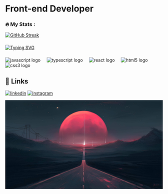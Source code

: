 <h1 align="left">Front-end Developer</h1>

<h3 align="left">🔥   My Stats :</h3>

<div align="left">
  <a href="https://git.io/streak-stats"><img src="https://streak-stats.demolab.com?user=jonasmouradev&hide_border=true&exclude_days=Sun%2CSat&hide_longest_streak=true" alt="GitHub Streak" /></a>
</div>

###

<a href="https://git.io/typing-svg"><img src="https://readme-typing-svg.demolab.com?font=Fira+Code&pause=1000&random=true&width=435&lines=React.js;TypeScript;Zustand;JavaScript;React+Testing+Library" alt="Typing SVG" /></a>

###

<div align="left">
  <img src="https://cdn.jsdelivr.net/gh/devicons/devicon/icons/javascript/javascript-original.svg" height="30" alt="javascript logo"  />
  <img width="12" />
  <img src="https://cdn.jsdelivr.net/gh/devicons/devicon/icons/typescript/typescript-original.svg" height="30" alt="typescript logo"  />
  <img width="12" />
  <img src="https://cdn.jsdelivr.net/gh/devicons/devicon/icons/react/react-original.svg" height="30" alt="react logo"  />
  <img width="12" />
  <img src="https://cdn.jsdelivr.net/gh/devicons/devicon/icons/html5/html5-original.svg" height="30" alt="html5 logo"  />
  <img width="12" />
  <img src="https://cdn.jsdelivr.net/gh/devicons/devicon/icons/css3/css3-original.svg" height="30" alt="css3 logo"  />
  <img width="12" />
  <img width="12" />
</div>

###

## 🔗 Links
[![linkedin](https://img.shields.io/badge/linkedin-0A66C2?style=for-the-badge&logo=linkedin&logoColor=white)](https://www.linkedin.com/in/jonasmouradev/)
[![instagram](https://img.shields.io/badge/instagram-red?style=for-the-badge&logo=instagram&logoColor=white)](https://instagram.com/meetmoura/)

<img src="https://raw.githubusercontent.com/DenverCoder1/minimalistic-wallpaper-collection/main/images/alena-aenami-escape.jpg" />
